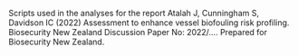 Scripts used in the analyses for the report Atalah J, Cunningham S, Davidson IC (2022) Assessment to enhance vessel biofouling risk profiling. Biosecurity New Zealand Discussion Paper No: 2022/…. Prepared for Biosecurity New Zealand. 
